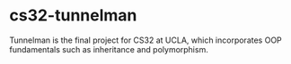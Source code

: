 # cs32-tunnelman
Tunnelman is the final project for CS32 at UCLA, which incorporates OOP fundamentals such as inheritance and polymorphism.   
